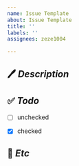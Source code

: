 ```yaml
---
name: Issue Template
about: Issue Template
title: ''
labels: ''
assignees: zeze1004

---
```


## 🖊️ *Description*

## ✅ *Todo*
- [ ]  unchecked
- [x] checked


## 📗 *Etc*
